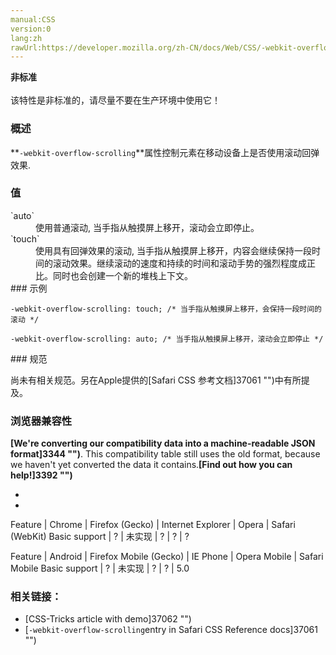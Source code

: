 ```yaml
---
manual:CSS
version:0
lang:zh
rawUrl:https://developer.mozilla.org/zh-CN/docs/Web/CSS/-webkit-overflow-scrolling
---
```






**非标准**<br></br>该特性是非标准的，请尽量不要在生产环境中使用它！



### 概述<a name="概述"></a>


**`-webkit-overflow-scrolling`**属性控制元素在移动设备上是否使用滚动回弹效果.


### 值<a name="值"></a>
<dl><dt id=''>`auto`</dt><dd>使用普通滚动, 当手指从触摸屏上移开，滚动会立即停止。</dd><dt id=''>`touch`</dt><dd>使用具有回弹效果的滚动, 当手指从触摸屏上移开，内容会继续保持一段时间的滚动效果。继续滚动的速度和持续的时间和滚动手势的强烈程度成正比。同时也会创建一个新的堆栈上下文。</dd><dt id=''>
### 示例<a name="示例"></a>

```
-webkit-overflow-scrolling: touch; /* 当手指从触摸屏上移开，会保持一段时间的滚动 */

-webkit-overflow-scrolling: auto; /* 当手指从触摸屏上移开，滚动会立即停止 */
```
</dt></dl>
### 规范<a name="Browser_Compatibility"></a>


尚未有相关规范。另在Apple提供的[Safari CSS 参考文档]37061 "")中有所提及。


### 浏览器兼容性<a name="Browser_Compatibility"></a>


**[We&#39;re converting our compatibility data into a machine-readable JSON format]3344 "")**. This compatibility table still uses the old format, because we haven&#39;t yet converted the data it contains.**[Find out how you can help!]3392 "")**


* 
* 


Feature | Chrome | Firefox (Gecko) | Internet Explorer | Opera | Safari (WebKit) 
Basic support | ? | 未实现 | ? | ? | ? 


Feature | Android | Firefox Mobile (Gecko) | IE Phone | Opera Mobile | Safari Mobile 
Basic support | ? | 未实现 | ? | ? | 5.0 


### 相关链接：<a name="相关链接："></a>

* [CSS-Tricks article with demo]37062 "")
* [`-webkit-overflow-scrolling`entry in Safari CSS Reference docs]37061 "")



